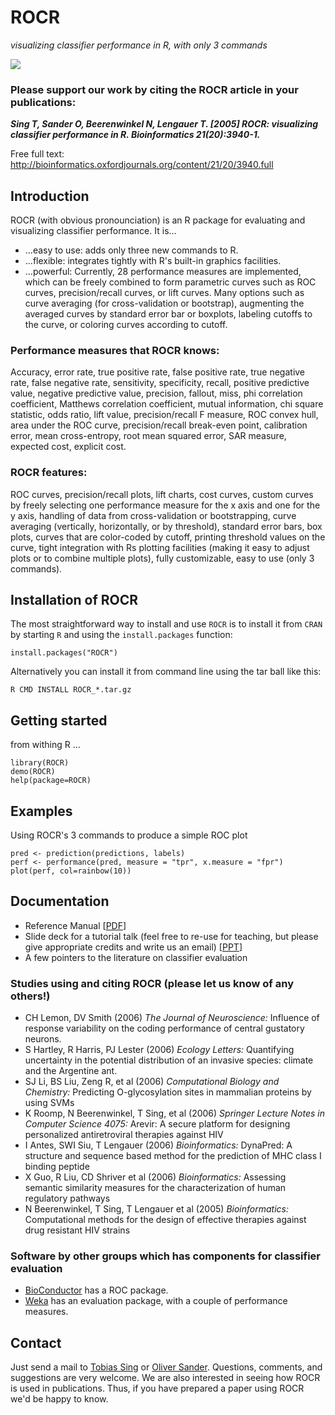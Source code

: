 # ROCR

*visualizing classifier performance in R, with only 3 commands*

![](http://rocr.bioinf.mpi-sb.mpg.de/ourplot_website.gif)

### Please support our work by citing the ROCR article in your publications:

***Sing T, Sander O, Beerenwinkel N, Lengauer T. [2005]
ROCR: visualizing classifier performance in R.
Bioinformatics 21(20):3940-1.***

Free full text:
http://bioinformatics.oxfordjournals.org/content/21/20/3940.full

## Introduction

ROCR (with obvious pronounciation) is an R package for evaluating and visualizing classifier performance. It is...

 - ...easy to use: adds only three new commands to R.
 - ...flexible: integrates tightly with R's built-in graphics facilities.
 - ...powerful: Currently, 28 performance measures are implemented, which can be freely combined to form parametric curves such as ROC curves, precision/recall curves, or lift curves. Many options such as curve averaging (for cross-validation or bootstrap), augmenting the averaged curves by standard error bar or boxplots, labeling cutoffs to the curve, or coloring curves according to cutoff.

### Performance measures that ROCR knows:

Accuracy, error rate, true positive rate, false positive rate, true negative rate, false negative rate, sensitivity, specificity, recall, positive predictive value, negative predictive value, precision, fallout, miss, phi correlation coefficient, Matthews correlation coefficient, mutual information, chi square statistic, odds ratio, lift value, precision/recall F measure, ROC convex hull, area under the ROC curve, precision/recall break-even point, calibration error, mean cross-entropy, root mean squared error, SAR measure, expected cost, explicit cost.

### ROCR features:

ROC curves, precision/recall plots, lift charts, cost curves, custom curves by freely selecting one performance measure for the x axis and one for the y axis, handling of data from cross-validation or bootstrapping, curve averaging (vertically, horizontally, or by threshold), standard error bars, box plots, curves that are color-coded by cutoff, printing threshold values on the curve, tight integration with Rs plotting facilities (making it easy to adjust plots or to combine multiple plots), fully customizable, easy to use (only 3 commands).

## Installation of ROCR

The most straightforward way to install and use `ROCR` is to install it from 
`CRAN` by starting `R` and using the `install.packages` function:

```
install.packages("ROCR")
```

Alternatively you can install it from command line using the tar ball like this:

```
R CMD INSTALL ROCR_*.tar.gz
```

## Getting started

from withing R ...

```
library(ROCR)
demo(ROCR)
help(package=ROCR)
```

## Examples

Using ROCR's 3 commands to produce a simple ROC plot

```
pred <- prediction(predictions, labels)
perf <- performance(pred, measure = "tpr", x.measure = "fpr")
plot(perf, col=rainbow(10))
```

## Documentation

 - Reference Manual [[PDF](https://cran.r-project.org/web/packages/ROCR/ROCR.pdf)]
 - Slide deck for a tutorial talk (feel free to re-use for teaching, but please give appropriate credits and write us an email) [[PPT](http://rocr.bioinf.mpi-sb.mpg.de/ROCR_Talk_Tobias_Sing.ppt)]
 - A few pointers to the literature on classifier evaluation

### Studies using and citing ROCR (please let us know of any others!)

 - CH Lemon, DV Smith (2006) *The Journal of Neuroscience:* Influence of response variability on the coding performance of central gustatory neurons.
 - S Hartley, R Harris, PJ Lester (2006) *Ecology Letters:* Quantifying uncertainty in the potential distribution of an invasive species: climate and the Argentine ant.
 - SJ Li, BS Liu, Zeng R, et al (2006) *Computational Biology and Chemistry:* Predicting O-glycosylation sites in mammalian proteins by using SVMs
 - K Roomp, N Beerenwinkel, T Sing, et al (2006) *Springer Lecture Notes in Computer Science 4075:* Arevir: A secure platform for designing personalized antiretroviral therapies against HIV
 - I Antes, SWI Siu, T Lengauer (2006) *Bioinformatics:* DynaPred: A structure and sequence based method for the prediction of MHC class I binding peptide
 - X Guo, R Liu, CD Shriver et al (2006) *Bioinformatics:* Assessing semantic similarity measures for the characterization of human regulatory pathways
 - N Beerenwinkel, T Sing, T Lengauer et al (2005) *Bioinformatics:* Computational methods for the design of effective therapies against drug resistant HIV strains

### Software by other groups which has components for classifier evaluation

 - [BioConductor](bioconductor.org) has a ROC package.
 - [Weka](https://www.cs.waikato.ac.nz/ml/) has an evaluation package, with a couple of performance measures.

## Contact
Just send a mail to [Tobias Sing](tobias.sing@mpi-sb.mpg.de) or [Oliver Sander](osander@mpi-sb.mpg.de). Questions, comments, and suggestions are very welcome. We are also interested in seeing how ROCR is used in publications. Thus, if you have prepared a paper using ROCR we'd be happy to know.
